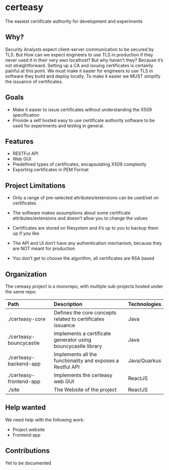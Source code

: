 # certeasy
The easiest certificate authority for development and experiments


## Why?
Security Analysts expect client-server communication to be secured by TLS.
But How can we expect engineers to use TLS in production if they never used it in their very own localhost? But why haven’t they? Because it’s not straightforward. Setting up a CA and issuing certificates is certainly painful at this point. We must make it easier for engineers to use TLS in software they build and deploy locally. To make it easier we MUST simplify the issuance of certificates.


## Goals
* Make it easier to issue certificates without understanding the X509 specification
* Provide a self hosted easy to use certificate authority software to be used for experiments and testing in general.


## Features

* RESTFul API
* Web GUI
* Predefined types of certificates, encapsulating X509 complexity
* Exporting certificates in PEM Format

## Project Limitations

* Only a range of pre-selected attributes/extensions can be used/set on certificates

* The software makes assumptions about some certificate attributes/extensions and doesn’t allow you to change the values

* Certificates are stored on filesystem and it’s up to you to backup them up if you like

* The API and UI don’t have any authentication mechanism, because they are NOT meant for production

* You don’t get to choose the algorithm, all certificates are RSA based

## Organization

The cereasy project is a monorepo, with multiple sub-projects hosted under the same repo:

| Path               | Description        | Technologies |
| :---               | :---               | :---         |
| ./certeasy-core | Defines the core concepts related to certificates issuance | Java  |
| ./certeasy-bouncycastle | Implements a certificate generator using bouncycastle library | Java |
| ./certeasy-backend-app | Implements all the functionality and exposes a Restful API | Java/Quarkus |
| ./certeasy-frontend-app | Implements the certeasy web GUI | ReactJS |
| ./site | The Website of the project | ReactJS |


## Help wanted
We need help with the following work:

* Project website
* Frontend app


## Contributions
Yet to be documented